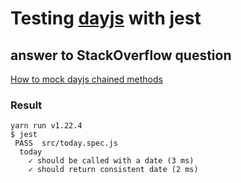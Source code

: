 # Testing [dayjs][dayjs] with jest

## answer to StackOverflow question
[How to mock dayjs chained methods][q]

### Result
```
yarn run v1.22.4
$ jest
 PASS  src/today.spec.js
  today
    ✓ should be called with a date (3 ms)
    ✓ should return consistent date (2 ms)
```

[dayjs]: https://www.npmjs.com/package/dayjs
[q]: https://stackoverflow.com/questions/62898345/how-to-mock-dayjs-chained-methods/62909265#62909265